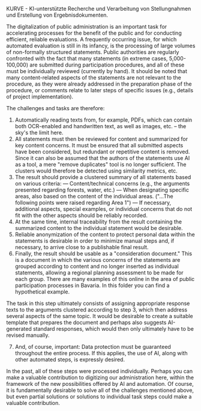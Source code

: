 KURVE - KI-unterstützte Recherche und Verarbeitung von Stellungnahmen und Erstellung von Ergebnisdokumenten.

The digitalization of public administration is an important task for accelerating processes for the benefit of the public and for conducting efficient, reliable evaluations. A frequently occurring issue, for which automated evaluation is still in its infancy, is the processing of large volumes of non-formally structured statements. Public authorities are regularly confronted with the fact that many statements (in extreme cases, 5,000-100,000) are submitted during participation procedures, and all of these must be individually reviewed (currently by hand). It should be noted that many content-related aspects of the statements are not relevant to the procedure, as they were already addressed in the preparation phase of the procedure, or comments relate to later steps of specific issues (e.g., details of project implementation).

The challenges and tasks are therefore:

1. Automatically reading texts from, for example, PDFs, which can contain both OCR-enabled and handwritten text, as well as images, etc. – the sky's the limit here.
2. All statements must then be reviewed for content and summarized for key content concerns. It must be ensured that all submitted aspects have been considered, but redundant or repetitive content is removed. Since it can also be assumed that the authors of the statements use AI as a tool, a mere "remove duplicates" tool is no longer sufficient. The clusters would therefore be detected using similarity metrics, etc.
3. The result should provide a clustered summary of all statements based on various criteria:
    — Content/technical concerns (e.g., the arguments presented regarding forests, water, etc.)
    — When designating specific areas, also based on the content of the individual areas. ("...The following points were raised regarding Area 1")
    — If necessary, additional aspects, special examples, or individual concerns that do not fit with the other aspects should be reliably recorded.
4. At the same time, internal traceability from the result containing the summarized content to the individual statement would be desirable.
5. Reliable anonymization of the content to protect personal data within the statements is desirable in order to minimize manual steps and, if necessary, to arrive close to a publishable final result.
6. Finally, the result should be usable as a "consideration document." This is a document in which the various concerns of the statements are grouped according to content and no longer inserted as individual statements, allowing a regional planning assessment to be made for each group. There are many examples of this online in the area of ​​public participation processes in Bavaria. In this folder you can find a hypothetical example.

The task in this step ultimately consists of assigning appropriate response texts to the arguments clustered according to step 3, which then address several aspects of the same topic. It would be desirable to create a suitable template that prepares the document and perhaps also suggests AI-generated standard responses, which would then only ultimately have to be revised manually.

7. And, of course, important: Data protection must be guaranteed throughout the entire process. If this applies, the use of AI, along with other automated steps, is expressly desired.

In the past, all of these steps were processed individually. Perhaps you can make a valuable contribution to digitizing our administration here, within the framework of the new possibilities offered by AI and automation. Of course, it is fundamentally desirable to solve all of the challenges mentioned above, but even partial solutions or solutions to individual task steps could make a valuable contribution.
